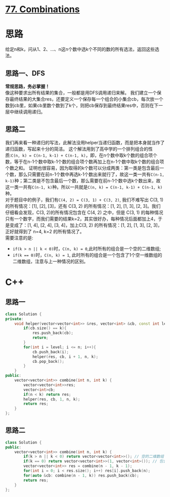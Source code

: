 # [77. Combinations](https://leetcode.com/problems/combinations/)
# 思路
给定n和k，问从1、2、...、n这n个数中选k个不同的数的所有选法，返回这些选法。

## 思路一、DFS
**常规思路，务必掌握！**             
像这种要求出所有结果的集合，一般都是用DFS调用递归来解。
我们建立一个保存最终结果的大集合res，还要定义一个保存每一个组合的小集合cb，每次放一个数到cb里，如果cb里数个数到了k个，则把cb保存到最终结果res中，否则在下一层中继续调用递归。

## 思路二
我们再来看一种递归的写法，此解法没用helper当递归函数，而是把本身就当作了递归函数，写起来十分的简洁。
这个解法用到了高中学的一个排列组合的性质:`C(n, k) = C(n-1, k-1) + C(n-1, k)`，即，在n个数中取k个数的组合项个数，等于在n-1个数中取k-1个数的组合项个数再加上在n-1个数中取k个数的组合项个数之和。
证明也很容易，因为取得的k个数可以分成两类：第一类是包含最后一个数，那么只需要在前n-1个数中再选k-1个数出来就行了，故这一类一共有`C(n-1, k-1)`种；第二类是不包含最后一个数，那么需要在前n-1个数中选k个数出来，故这一类一共有`C(n-1, k)`种。所以一共就是`C(n, k) = C(n-1, k-1) + C(n-1, k)`种。        
对于题目中的例子，我们有`C(4, 2) = C(3, 1) + C(3, 2)`, 我们不难写出 C(3, 1) 的所有情况：[1], [2], [3]，还有 C(3, 2) 的所有情况：[1, 2], [1, 3], [2, 3]。我们仔细看会发现，C(3, 2)的所有情况包含在 C(4, 2) 之中，但是 C(3, 1) 的每种情况只有一个数字，而我们需要的结果k=2，其实很好办，每种情况后面都加上4，于是变成了：[1, 4], [2, 4], [3, 4]，加上C(3, 2) 的所有情况：[1, 2], [1, 3], [2, 3]，正好就得到了 n=4, k=2 的所有情况了。        
需要注意的是: 
* `if(k > n || k < 0)`时，`C(n, k) = 0`,此时所有的组合是一个空的二维数组; 
* `if(k == 0)`时，`C(n, k) = 1`, 此时所有的组合是一个包含了1个空一维数组的二维数组，注意与上一种情况的区别。

# C++
## 思路一
``` C++
class Solution {
private:
    void helper(vector<vector<int>> &res, vector<int> &cb, const int level, const int n, const  int k){
        if(cb.size() == k){
            res.push_back(cb);
            return;
        }
        for(int i = level; i <= n; i++){
            cb.push_back(i);
            helper(res, cb, i + 1, n, k);
            cb.pop_back();
        }
    }
public:
    vector<vector<int>> combine(int n, int k) {
        vector<vector<int>>res;
        vector<int>cb;
        if(n < k) return res;
        helper(res, cb, 1, n, k);
        return res;
    }
};
```
## 思路二
``` C++
class Solution {
public:
    vector<vector<int>> combine(int n, int k) {
        if(k > n || k < 0) return vector<vector<int>>(); // 空的二维数组
        if(k == 0) return vector<vector<int>>(1, vector<int>()); // 包含了1个空一维数组的二维数组
        vector<vector<int>> res = combine(n - 1, k - 1);
        for(int i = 0; i < res.size(); i++) res[i].push_back(n);
        for(auto &cb: combine(n - 1, k)) res.push_back(cb);
        return res;
    }
};
```
